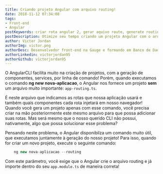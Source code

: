 ```yaml
---
title: Criando projeto Angular com arquivo routing!
date: 2018-11-12 07:34:08
tags:
- Front-end
- Angular
postKeywords: criar rota angular 2, gerar aquivo route, generate routing angular 2, como gerar projeto com rota angular, angular, route, generate route
postDescription: Otimize seu tempo criando um projeto Angular com o arquivo de rota já configurado e importado em seu projeto através do AngularCLI!
author: Victor Jordan
authorImg: victor.png
authorDesc: Desenvolvedor front-end na Gauge e formando em Banco de Dados pela Fatec, apaixonado por usabilidade, performance e UX!
authorLinkedin: victorjordan95
authorGithub: victorjordan95
---
```


O AngularCLI facilita muito na criação de projetos, com a geração de componentes, services, por linha de comando! Porém, quando executamos o comando **ng new nova-aplicacao**, o Angular nos fornece um projeto **sem** um arquivo muito importante: `app-routing.ts`.

É neste arquivo que indicamos as rotas que nossa aplicação usará e também quais componentes cada rota injetará em nosso navegador! Quando você gera um projeto apenas com esse comando, você precisa criar na mão posteriormente este mesmo arquivo para que possa adicionar suas rotas. Mas será mesmo que o nosso querido CLI não possui, nativamente, algo que possa solucionar esse problema?

<!-- more -->

Pensando neste problema, o Angular disponibilza um comando muito útil, que executamos juntamente à geração do nosso projeto! Para isso, quando for criar um novo projeto, execute o seguinte comando:

```javascript
    ng new nova-aplicacao --routing
```

Com este parâmetro, você exige que o Angular crie o arquivo routing e já importe dentro do seu `app.module.ts` de maneira correta!
